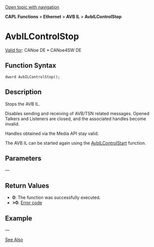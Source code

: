[Open topic with navigation](../../../../../../CANoeDEFamily.htm#Topics/CAPLFunctions/IP/AVBIL/Functions/CAPLfunctionAvbILControlStop.md)

**CAPL Functions** » **Ethernet** » **AVB IL** » **AvbILControlStop**

# AvbILControlStop

[Valid for](../../../../Shared/FeatureAvailability.md): CANoe DE • CANoe4SW DE

## Function Syntax

```
dword AvbILControlStop();
```

## Description

Stops the AVB IL.

Disables sending and receiving of AVB/TSN related messages. Opened Talkers and Listeners are closed, and the associated handles become invalid.

Handles obtained via the Media API stay valid.

The AVB IL can be started again using the [AvbILControlStart](CAPLfunctionAvbILControlStart.md) function.

## Parameters

—

## Return Values

- **0**: The function was successfully executed.
- **>0**: [Error code](../CAPLfunctionsAVBILErrorCode.md)

## Example

—

[See Also](javascript:void(0);)

